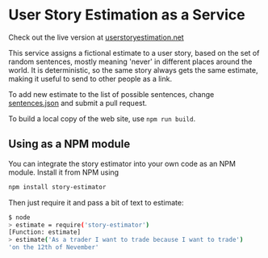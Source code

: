 # User Story Estimation as a Service

Check out the live version at [userstoryestimation.net](https://userstoryestimation.net/)

This service assigns a fictional estimate to a user story, based on the set of random sentences, mostly meaning 'never' in different places around the world. It is deterministic, so the same story always gets the same estimate, making it useful to send to other people as a link.

To add new estimate to the list of possible sentences, change [sentences.json](src/sentences.json) and submit a pull request.

To build a local copy of the web site, use `npm run build`.

## Using as a NPM module

You can integrate the story estimator into your own code as an NPM module. Install it from NPM using

```bash
npm install story-estimator
```

Then just require it and pass a bit of text to estimate:

```bash
$ node
> estimate = require('story-estimator')
[Function: estimate]
> estimate('As a trader I want to trade because I want to trade')
'on the 12th of Nevember'
```
